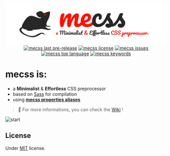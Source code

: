 <p align="center">
    <img src="https://raw.githubusercontent.com/mecss/graphic-assets/master/logos/quote/light/logo-quote-light.png" width="500"><br/>
    <a href="https://github.com/mecss/mecss/releases"><img src="https://img.shields.io/github/release-pre/mecss/mecss.svg?logoColor=%2300FF00" alt="mecss last pre-release"/></a>
    <a href="https://github.com/mecss/mecss/blob/master/LICENSE"><img src="https://img.shields.io/github/license/mecss/mecss.svg" alt="mecss license"/></a>
    <a href="https://github.com/mecss/mecss/issues?q=is%3Aissue+is%3Aopen+sort%3Aupdated-desc"><img src="https://img.shields.io/github/issues/mecss/mecss.svg" alt="mecss issues"/></a>
    <a href=""><img src="https://img.shields.io/github/languages/top/mecss/mecss.svg" alt="mecss top language"/></a>
    <a href=""><img src="https://img.shields.io/github/package-json/keywords/mecss/mecss.svg?color=%237700ff" alt="mecss keywords"/></a>
</p>

# mecss is:

- a **Minimalist** & **Effortless** CSS preprocessor
- based on [Sass](https://sass-lang.com/) for compilation
- using [**mecss properties aliases**](https://github.com/mecss/mecss/wiki/mecss-properties-aliases)

> 🐁 For more informations, you can check the [Wiki](https://github.com/mecss/mecss/wiki) !

![start](https://raw.githubusercontent.com/mecss/mecss-assets/master/gifs/start.gif)

## License

Under [MIT](https://github.com/mecss/mecss/blob/master/LICENSE) license.